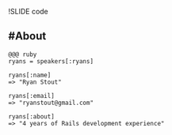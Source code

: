 !SLIDE code
## #About ##

    @@@ ruby
    ryans = speakers[:ryans]

    ryans[:name]
    => "Ryan Stout"

    ryans[:email]
    => "ryanstout@gmail.com"

    ryans[:about]
    => "4 years of Rails development experience"